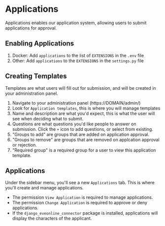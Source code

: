 # Applications
Applications enables our application system, allowing users to submit applications for approval.

## Enabling Applications
1. Docker: Add `applications` to the list of `EXTENSIONS` in the `.env` file
2. Other: Add `applications` to the `EXTENSIONS` in the `settings.py` file

## Creating Templates
Templates are what users will fill out for submission, and will be created in your administration panel.

1. Navigate to your administration panel (https://DOMAIN/admin/)
2. Look for `Application templates`, this is where you will manage templates
3. Name and description are what you'd expect, this is what the user will see when deciding what to submit. 
4. Questions are what questions you'd like people to answer on submission. Click the `+` icon to add questions, or select from existing. 
5. "Groups to add" are groups that are added on application approval.
6. "Groups to remove" are groups that are removed on applcation approval or rejection. 
7. "Required group" is a required group for a user to view this application template. 

## Applications
Under the sidebar menu, you'll see a new `Applications` tab. This is where you'll create and manage applications. 

* The permission `View Application` is required to manage applications. 
* The permission `Change Application` is required to approve or deny applications. 
* If the `django_eveonline_connector` package is installed, applications will display the characters of the applicant. 